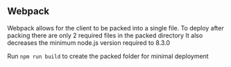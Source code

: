 ## Webpack

Webpack allows for the client to be packed into a single file.
To deploy after packing there are only 2 required files in the packed directory
It also decreases the minimum node.js version required to 8.3.0

Run `npm run build` to create the packed folder for minimal deployment